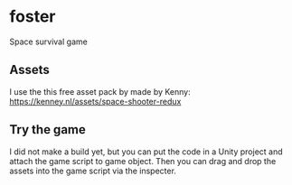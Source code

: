 # foster
Space survival game

## Assets
I use the this free asset pack by made by Kenny: https://kenney.nl/assets/space-shooter-redux

## Try the game
I did not make a build yet, but you can put the code in a Unity project and attach the game script to game object. Then you can drag and drop the assets into the game script via the inspecter.